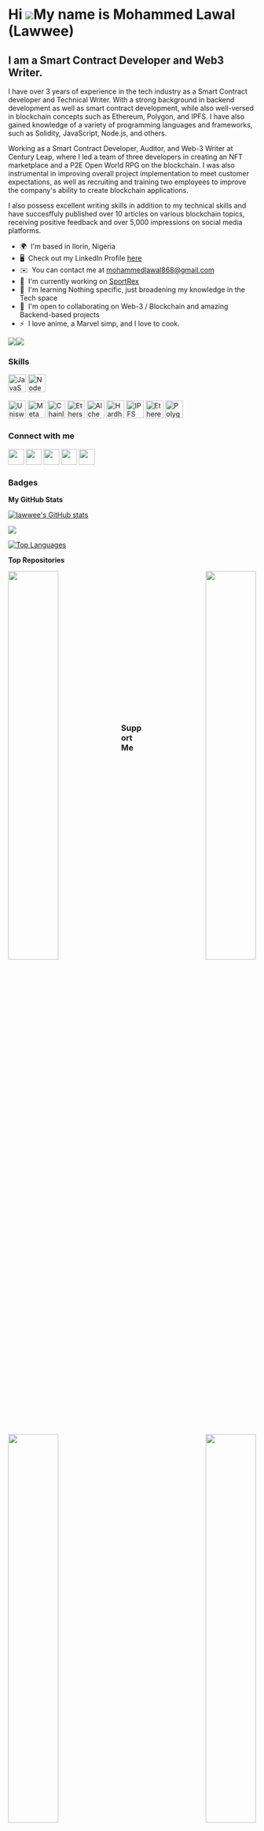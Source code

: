 Hi ![](https://user-images.githubusercontent.com/18350557/176309783-0785949b-9127-417c-8b55-ab5a4333674e.gif)My name is Mohammed Lawal (Lawwee)
======================================================================================================================================

I am a Smart Contract Developer and Web3 Writer.
------------------------------------------------------------

I have over 3 years of experience in the tech industry as a Smart Contract developer and Technical Writer. With a strong background in backend development as well as smart contract development, while also well-versed in blockchain concepts such as Ethereum, Polygon, and IPFS. I have also gained knowledge of a variety of programming languages and frameworks, such as Solidity, JavaScript, Node.js, and others.

Working as a Smart Contract Developer, Auditor, and Web-3 Writer at Century Leap, where I led a team of three developers in creating an NFT marketplace and a P2E Open World RPG on the blockchain. I was also instrumental in improving overall project implementation to meet customer expectations, as well as recruiting and training two employees to improve the company's ability to create blockchain applications.

I also possess excellent writing skills in addition to my technical skills and have succesffuly published over 10 articles on various blockchain topics, receiving positive feedback and over 5,000 impressions on social media platforms.

* 🌍  I'm based in Ilorin, Nigeria
* 🖥️  Check out my LinkedIn Profile [here](http://https://linkedin.com/in/mohammed-lawal)
* ✉️  You can contact me at [mohammedlawal868@gmail.com](mailto:mohammedlawal868@gmail.com)
* 🚀  I'm currently working on [SportRex](https://github.com/Centuryleap/ProbeInk)
* 🧠  I'm learning Nothing specific, just broadening my knowledge in the Tech space
* 🤝  I'm open to collaborating on Web-3 / Blockchain and amazing Backend-based projects
* ⚡  I love anime, a Marvel simp, and I love to cook.

<a href="https://www.twitter.com/lawaldafuture1" target="_blank" rel="noreferrer"><img
src="https://img.shields.io/twitter/follow/lawaldafuture1?logo=twitter&style=for-the-badge&color=facc15&labelColor=1c1917"
/></a><a href="https://www.github.com/lawwee" target="_blank" rel="noreferrer"><img
src="https://img.shields.io/github/followers/lawwee?logo=github&style=for-the-badge&color=facc15&labelColor=1c1917" /></a>

### Skills

<p align="left">
<a href="https://developer.mozilla.org/en-US/docs/Web/JavaScript" target="_blank" rel="noreferrer"><img src="https://raw.githubusercontent.com/danielcranney/readme-generator/main/public/icons/skills/javascript-colored.svg" width="36" height="36" alt="JavaScript" /></a>
<a href="https://nodejs.org/en/" target="_blank" rel="noreferrer"><img src="https://raw.githubusercontent.com/danielcranney/readme-generator/main/public/icons/skills/nodejs-colored.svg" width="36" height="36" alt="NodeJS" /></a>

<a href="https://uniswap.org/" target="_blank" rel="noreferrer"><img src="https://raw.githubusercontent.com/danielcranney/readme-generator/main/public/icons/skills/uniswap-colored.svg" width="36" height="36" alt="Uniswap" /></a>
<a href="https://metamask.io/" target="_blank" rel="noreferrer"><img src="https://raw.githubusercontent.com/danielcranney/readme-generator/main/public/icons/skills/metamask-colored.svg" width="36" height="36" alt="MetaMask" /></a>
<a href="https://chain.link/" target="_blank" rel="noreferrer"><img src="https://raw.githubusercontent.com/danielcranney/readme-generator/main/public/icons/skills/chainlink-colored.svg" width="36" height="36" alt="Chainlink" /></a>
<a href="https://ethers.io" target="_blank" rel="noreferrer"><img src="https://raw.githubusercontent.com/danielcranney/readme-generator/main/public/icons/skills/ethers-colored.svg" width="36" height="36" alt="Ethers" /></a>
<a href="https://docs.alchemy.com/alchemy/documentation/alchemy-web3" target="_blank" rel="noreferrer"><img src="https://raw.githubusercontent.com/danielcranney/readme-generator/main/public/icons/skills/alchemy-colored.svg" width="36" height="36" alt="Alchemy" /></a>
<a href="https://hardhat.org/" target="_blank" rel="noreferrer"><img src="https://raw.githubusercontent.com/danielcranney/readme-generator/main/public/icons/skills/hardhat-colored.svg" width="36" height="36" alt="Hardhat" /></a>
<a href="https://ipfs.io/" target="_blank" rel="noreferrer"><img src="https://raw.githubusercontent.com/danielcranney/readme-generator/main/public/icons/skills/ipfs-colored-dark.svg" width="36" height="36" alt="IPFS" /></a>
<a href="https://ethereum.org/en/" target="_blank" rel="noreferrer"><img src="https://raw.githubusercontent.com/danielcranney/readme-generator/main/public/icons/skills/ethereum-colored.svg" width="36" height="36" alt="Ethereum" /></a>
<a href="https://polygon.technology/" target="_blank" rel="noreferrer"><img src="https://raw.githubusercontent.com/danielcranney/readme-generator/main/public/icons/skills/polygon-colored.svg" width="36" height="36" alt="Polygon" /></a>
</p>


### Connect with me

<p align="left"> <a href="https://discord.com/users/lawwee" target="_blank" rel="noreferrer"><img src="https://raw.githubusercontent.com/danielcranney/readme-generator/main/public/icons/socials/discord.svg" width="32" height="32" /></a> 
  <a href="https://www.github.com/lawwee" target="_blank" rel="noreferrer"><img src="https://raw.githubusercontent.com/danielcranney/readme-generator/main/public/icons/socials/github-dark.svg" width="32" height="32" /></a> <a href="https://www.linkedin.com/in/mohammed-lawal" target="_blank" rel="noreferrer"><img src="https://raw.githubusercontent.com/danielcranney/readme-generator/main/public/icons/socials/linkedin.svg" width="32" height="32" /></a> <a href="http://www.medium.com/Lawwee" target="_blank" rel="noreferrer"><img src="https://raw.githubusercontent.com/danielcranney/readme-generator/main/public/icons/socials/medium-dark.svg" width="32" height="32" /></a> <a href="https://www.twitter.com/lawaldafuture1" target="_blank" rel="noreferrer"><img src="https://raw.githubusercontent.com/danielcranney/readme-generator/main/public/icons/socials/twitter.svg" width="32" height="32" /></a></p>

### Badges

<b>My GitHub Stats</b>

<a href="http://www.github.com/lawwee"><img src="https://github-readme-stats.vercel.app/api?username=lawwee&show_icons=true&hide=&count_private=true&title_color=facc15&text_color=0891b2&icon_color=facc15&bg_color=1c1917&hide_border=true&show_icons=true" alt="lawwee's GitHub stats" /></a>

<a href="http://www.github.com/lawwee"><img src="https://github-readme-streak-stats.herokuapp.com/?user=lawwee&stroke=0891b2&background=1c1917&ring=facc15&fire=facc15&currStreakNum=0891b2&currStreakLabel=facc15&sideNums=0891b2&sideLabels=0891b2&dates=0891b2&hide_border=true" /></a>

<a href="https://github.com/lawwee" align="left"><img src="https://github-readme-stats.vercel.app/api/top-langs/?username=lawwee&langs_count=10&title_color=facc15&text_color=0891b2&icon_color=facc15&bg_color=1c1917&hide_border=true&locale=en&custom_title=Top%20%Languages" alt="Top Languages" /></a>

<b>Top Repositories</b>

<div width="100%" align="center"><a href="https://github.com/lawwee/Guesstimate" align="left"><img align="left" width="45%" src="https://github-readme-stats.vercel.app/api/pin/?username=lawwee&repo=Guesstimate&title_color=facc15&text_color=0891b2&icon_color=facc15&bg_color=1c1917&hide_border=true&locale=en" /></a><a href="https://github.com/lawwee/Crowd_Token" align="right"><img align="right" width="45%" src="https://github-readme-stats.vercel.app/api/pin/?username=lawwee&repo=Crowd_Token&title_color=facc15&text_color=0891b2&icon_color=facc15&bg_color=1c1917&hide_border=true&locale=en" /></a></div><br /><br /><br /><br /><br /><br /><br />

<br />

<div width="100%" align="center"><a href="https://github.com/lawwee/RuneToken" align="left"><img align="left" width="45%" src="https://github-readme-stats.vercel.app/api/pin/?username=lawwee&repo=RuneToken&title_color=facc15&text_color=0891b2&icon_color=facc15&bg_color=1c1917&hide_border=true&locale=en" /></a><a href="https://github.com/lawwee/Rune_Marketplace" align="right"><img align="right" width="45%" src="https://github-readme-stats.vercel.app/api/pin/?username=lawwee&repo=Rune_Marketplace&title_color=facc15&text_color=0891b2&icon_color=facc15&bg_color=1c1917&hide_border=true&locale=en" /></a></div><br /><br /><br /><br /><br />

<br /><br /><br />

### Support Me

<a href="https://www.buymeacoffee.com/lawwee"><img src="https://cdn.buymeacoffee.com/buttons/v2/default-yellow.png" width="200" /></a>
